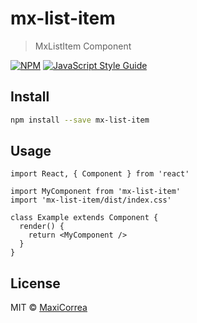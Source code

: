 # mx-list-item

> MxListItem Component

[![NPM](https://img.shields.io/npm/v/mx-list-item.svg)](https://www.npmjs.com/package/mx-list-item) [![JavaScript Style Guide](https://img.shields.io/badge/code_style-standard-brightgreen.svg)](https://standardjs.com)

## Install

```bash
npm install --save mx-list-item
```

## Usage

```tsx
import React, { Component } from 'react'

import MyComponent from 'mx-list-item'
import 'mx-list-item/dist/index.css'

class Example extends Component {
  render() {
    return <MyComponent />
  }
}
```

## License

MIT © [MaxiCorrea](https://github.com/MaxiCorrea)
